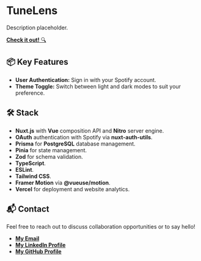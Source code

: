 # TuneLens

Description placeholder.

[**Check it out!** 🔍](https://tunelens.vercel.app)

## 📦 Key Features

- **User Authentication:** Sign in with your Spotify account.
- **Theme Toggle:** Switch between light and dark modes to suit your preference.

## 🛠️ Stack

- **Nuxt.js** with **Vue** composition API and **Nitro** server engine.
- **OAuth** authentication with Spotify via **nuxt-auth-utils**.
- **Prisma** for **PostgreSQL** database management.
- **Pinia** for state management.
- **Zod** for schema validation.
- **TypeScript**.
- **ESLint**.
- **Tailwind CSS**.
- **Framer Motion** via **@vueuse/motion**.
- **Vercel** for deployment and website analytics.

## 📬 Contact

Feel free to reach out to discuss collaboration opportunities or to say hello!

- [**My Email**](mailto:matheus.felipe.19rt@gmail.com)
- [**My LinkedIn Profile**](https://www.linkedin.com/in/matheus-mortari-19rt)
- [**My GitHub Profile**](https://github.com/matimortari)
